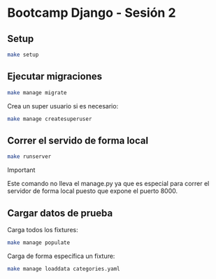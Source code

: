 # Bootcamp Django - Sesión 2

## Setup

```sh
make setup
```

## Ejecutar migraciones

```sh
make manage migrate
```

Crea un super usuario si es necesario:

```sh
make manage createsuperuser
```

## Correr el servido de forma local

```sh
make runserver
```

> [!IMPORTANT]
> Este comando no lleva el manage.py ya que es especial
> para correr el servidor de forma local puesto que
> expone el puerto 8000.

## Cargar datos de prueba

Carga todos los fixtures:
```sh
make manage populate
```

Carga de forma específica un fixture:
```sh
make manage loaddata categories.yaml
```